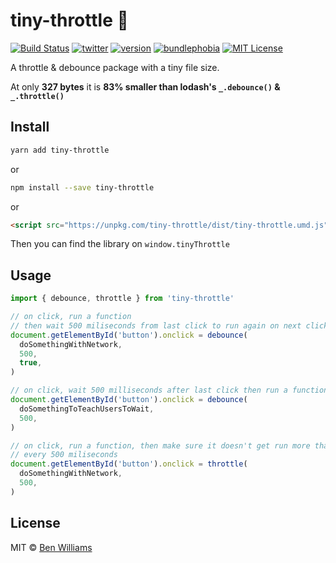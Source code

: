 # tiny-throttle 🚗

[![Build Status][build-badge]][build]
[![twitter][twitter-badge]][twitter]
[![version][version-badge]][package]
[![bundlephobia][bundlephobia-badge]][bundlephobia]
[![MIT License][license-badge]][license]

A throttle & debounce package with a tiny file size.

At only **327 bytes** it is **83% smaller than lodash's `_.debounce()` & `_.throttle()`**

## Install

```bash
yarn add tiny-throttle
```

or

```bash
npm install --save tiny-throttle
```

or

```html
<script src="https://unpkg.com/tiny-throttle/dist/tiny-throttle.umd.js"></script>
```

Then you can find the library on `window.tinyThrottle`

## Usage

```js
import { debounce, throttle } from 'tiny-throttle'

// on click, run a function
// then wait 500 miliseconds from last click to run again on next click
document.getElementById('button').onclick = debounce(
  doSomethingWithNetwork,
  500,
  true,
)

// on click, wait 500 milliseconds after last click then run a function
document.getElementById('button').onclick = debounce(
  doSomethingToTeachUsersToWait,
  500,
)

// on click, run a function, then make sure it doesn't get run more than once
// every 500 miliseconds
document.getElementById('button').onclick = throttle(
  doSomethingWithNetwork,
  500,
)
```

## License

MIT © [Ben Williams](https://biwills.com)

[build-badge]: https://img.shields.io/circleci/build/github/biw/tiny-throttle.svg?style=flat-square
[build]: https://app.circleci.com/pipelines/github/biw/tiny-throttle
[version-badge]: https://img.shields.io/npm/v/tiny-throttle.svg?style=flat-square
[package]: https://www.npmjs.com/package/tiny-throttle
[license-badge]: https://img.shields.io/npm/l/tiny-throttle.svg?style=flat-square
[license]: https://github.com/biw/tiny-throttle/blob/main/LICENSE
[twitter-badge]: https://img.shields.io/twitter/follow/biwills.svg?style=flat-square&logo=twitter&label=Follow
[twitter]: https://twitter.com/biwills
[bundlephobia]: https://bundlephobia.com/result?p=tiny-throttle
[bundlephobia-badge]: https://img.shields.io/bundlephobia/minzip/tiny-throttle@latest?style=flat-square
